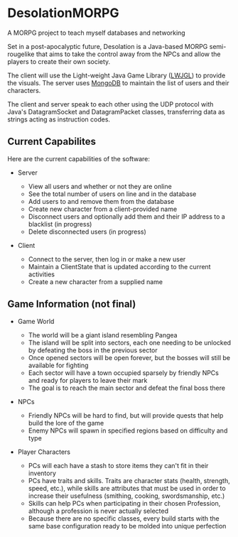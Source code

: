 # DesolationMORPG
A MORPG project to teach myself databases and networking

Set in a post-apocalyptic future, Desolation is a Java-based MORPG semi-rougelike that aims
to take the control away from the NPCs and allow the players to create their own society.

The client will use the Light-weight Java Game Library ([LWJGL](https://www.lwjgl.org/)) to provide the visuals.
The server uses [MongoDB](https://www.mongodb.com/) to maintain the list of users and their characters.

The client and server speak to each other using the UDP protocol with Java's DatagramSocket and DatagramPacket classes,
transferring data as strings acting as instruction codes.

## Current Capabilites
Here are the current capabilities of the software:
* Server
  * View all users and whether or not they are online
  * See the total number of users on line and in the database
  * Add users to and remove them from the database
  * Create new character from a client-provided name
  * Disconnect users and optionally add them and their IP address to a blacklist (in progress)
  * Delete disconnected users (in progress)
  
* Client
  * Connect to the server, then log in or make a new user
  * Maintain a ClientState that is updated according to the current activities
  * Create a new character from a supplied name

## Game Information (not final)
* Game World
  * The world will be a giant island resembling Pangea
  * The island will be split into sectors, each one needing to be unlocked by defeating the boss in the previous sector
  * Once opened sectors will be open forever, but the bosses will still be available for fighting
  * Each sector will have a town occupied sparsely by friendly NPCs and ready for players to leave their mark
  * The goal is to reach the main sector and defeat the final boss there
  
* NPCs
  * Friendly NPCs will be hard to find, but will provide quests that help build the lore of the game
  * Enemy NPCs will spawn in specified regions based on difficulty and type

* Player Characters
  * PCs will each have a stash to store items they can't fit in their inventory
  * PCs have traits and skills. Traits are character stats (health, strength, speed, etc.), while skills are attributes that must be used in order to increase their usefulness (smithing, cooking, swordsmanship, etc.)
  * Skills can help PCs when participating in their chosen Profession, although a profession is never actually selected
  * Because there are no specific classes, every build starts with the same base configuration ready to be molded into unique perfection
 
